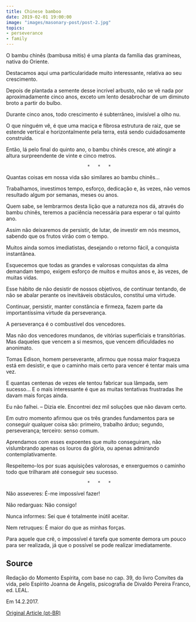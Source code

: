 ```yaml
---
title: Chinese bamboo
date: 2019-02-01 19:00:00
image: "images/masonary-post/post-2.jpg"
topics: 
- perseverance
- family
---
```


O bambu chinês (bambusa mitis) é uma planta da família das gramíneas, nativa do
Oriente.

Destacamos aqui uma particularidade muito interessante, relativa ao seu
crescimento.

Depois de plantada a semente desse incrível arbusto, não se vê nada por
aproximadamente cinco anos, exceto um lento desabrochar de um diminuto broto a
partir do bulbo.

Durante cinco anos, todo crescimento é subterrâneo, invisível a olho nu.

O que ninguém vê, é que uma maciça e fibrosa estrutura de raiz, que se estende
vertical e horizontalmente pela terra, está sendo cuidadosamente construída.

Então, lá pelo final do quinto ano, o bambu chinês cresce, até atingir a altura
surpreendente de vinte e cinco metros.

                                   *   *   *

Quantas coisas em nossa vida são similares ao bambu chinês...

Trabalhamos, investimos tempo, esforço, dedicação e, às vezes, não vemos
resultado algum por semanas, meses ou anos.

Quem sabe, se lembrarmos desta lição que a natureza nos dá, através do bambu
chinês, teremos a paciência necessária para esperar o tal quinto ano.

Assim não deixaremos de persistir, de lutar, de investir em nós mesmos, sabendo
que os frutos virão com o tempo.

Muitos ainda somos imediatistas, desejando o retorno fácil, a conquista
instantânea.

Esquecemos que todas as grandes e valorosas conquistas da alma demandam tempo,
exigem esforço de muitos e muitos anos e, às vezes, de muitas vidas.

Esse hábito de não desistir de nossos objetivos, de continuar tentando, de não
se abalar perante os inevitáveis obstáculos, constitui uma virtude.

Continuar, persistir, manter constância e firmeza, fazem parte da
importantíssima virtude da perseverança.

A perseverança é o combustível dos vencedores.

Mas não dos vencedores mundanos, de vitórias superficiais e transitórias. Mas
daqueles que vencem a si mesmos, que vencem dificuldades no anonimato.

Tomas Edison, homem perseverante, afirmou que nossa maior fraqueza está em
desistir, e que o caminho mais certo para vencer é tentar mais uma vez.

E quantas centenas de vezes ele tentou fabricar sua lâmpada, sem sucesso... E o
mais interessante é que as muitas tentativas frustradas lhe davam mais forças
ainda.

Eu não falhei. – Dizia ele. Encontrei dez mil soluções que não davam certo.

Em outro momento afirmou que os três grandes fundamentos para se conseguir
qualquer coisa são: primeiro, trabalho árduo; segundo, perseverança; terceiro:
senso comum.

Aprendamos com esses expoentes que muito conseguiram, não vislumbrando apenas
os louros da glória, ou apenas admirando contemplativamente.

Respeitemo-los por suas aquisições valorosas, e enxerguemos o caminho todo que
trilharam até conseguir seu sucesso.

                                   *   *   *

Não asseveres: É-me impossível fazer!

Não redarguas: Não consigo!

Nunca informes: Sei que é totalmente inútil aceitar.

Nem retruques: É maior do que as minhas forças.

Para aquele que crê, o impossível é tarefa que somente demora um pouco para ser
realizada, já que o possível se pode realizar imediatamente.

## Source
Redação do Momento Espírita, com base no cap. 39, do
livro Convites da vida, pelo Espírito Joanna de Ângelis,
psicografia de Divaldo Pereira Franco, ed. LEAL.

Em 14.2.2017.


[Original Article (pt-BR)](http://momento.com.br/pt/ler_texto.php?id=5027)
